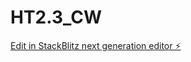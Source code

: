 # HT2.3_CW

[Edit in StackBlitz next generation editor ⚡️](https://stackblitz.com/~/github.com/sanjayxzz/HT2.3_CW)